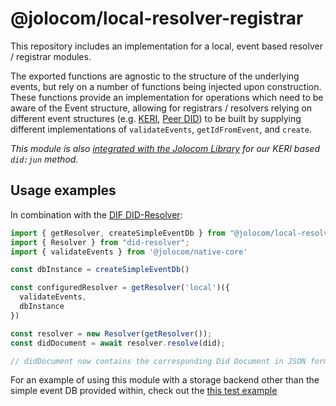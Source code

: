 # @jolocom/local-resolver-registrar
This repository includes an implementation for a local, event based resolver / registrar modules.

The exported functions are agnostic to the structure of the underlying events, but rely on a number of functions being injected upon construction. These functions provide an implementation for operations which need to be aware of the Event structure, allowing for registrars / resolvers relying on different event structures (e.g. [KERI](https://github.com/SmithSamuelM/Papers/blob/2a39bd7b99f39556bd9e204142a1f36c49372bd7/whitepapers/KERI_WP_2.x.web.pdf), [Peer DID](https://identity.foundation/peer-did-method-spec/index.html)) to be built by supplying different implementations of `validateEvents`, `getIdFromEvent`, and `create`.

*This module is also [integrated with the Jolocom Library](https://github.com/jolocom/jolocom-lib/blob/next/ts/didMethods/local/registrar.ts#L2) for our KERI based `did:jun` method.*

## Usage examples
In combination with the [DIF DID-Resolver](https://github.com/decentralized-identity/did-resolver):

```typescript
import { getResolver, createSimpleEventDb } from "@jolocom/local-resolver-registrar";
import { Resolver } from "did-resolver";
import { validateEvents } from '@jolocom/native-core'

const dbInstance = createSimpleEventDb()

const configuredResolver = getResolver('local')({
  validateEvents,
  dbInstance
})

const resolver = new Resolver(getResolver());
const didDocument = await resolver.resolve(did);

// didDocument now contains the corresponding Did Document in JSON form.
```

For an example of using this module with a storage backend other than the simple event DB provided within, check out the [this test example](./tests/sdk.test.ts)
